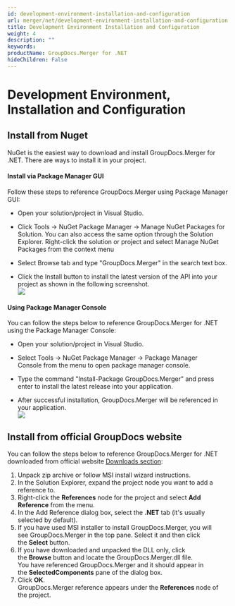 ```yaml
---
id: development-environment-installation-and-configuration
url: merger/net/development-environment-installation-and-configuration
title: Development Environment Installation and Configuration
weight: 4
description: ""
keywords: 
productName: GroupDocs.Merger for .NET
hideChildren: False
---
```

# Development Environment, Installation and Configuration


  

## Install from Nuget

NuGet is the easiest way to download and install GroupDocs.Merger for .NET. There are ways to install it in your project.

#### Install via Package Manager GUI

Follow these steps to reference GroupDocs.Merger using Package Manager GUI:

*   Open your solution/project in Visual Studio.
    
*   Click Tools -> NuGet Package Manager -> Manage NuGet Packages for Solution. You can also access the same option through the Solution Explorer. Right-click the solution or project and select Manage NuGet Packages from the context menu
    
*   Select Browse tab and type "GroupDocs.Merger" in the search text box.
    
*   Click the Install button to install the latest version of the API into your project as shown in the following screenshot.  
![](merger/net/images/development-environment-installation-and-configuration.png)
    

#### Using Package Manager Console

You can follow the steps below to reference GroupDocs.Merger for .NET using the Package Manager Console:

*   Open your solution/project in Visual Studio.
    
*   Select Tools -> NuGet Package Manager -> Package Manager Console from the menu to open package manager console.
    
*   Type the command "Install-Package GroupDocs.Merger" and press enter to install the latest release into your application.
    
*   After successful installation, GroupDocs.Merger will be referenced in your application.  
![](merger/net/images/development-environment-installation-and-configuration_1.png)
    

  

## Install from official GroupDocs website

You can follow the steps below to reference GroupDocs.Merger for .NET downloaded from official website [Downloads section](https://downloads.groupdocs.com/merger/net):

1.  Unpack zip archive or follow MSI install wizard instructions.
2.  In the Solution Explorer, expand the project node you want to add a reference to.
3.  Right-click the **References** node for the project and select **Add Reference** from the menu.
4.  In the Add Reference dialog box, select the **.NET** tab (it's usually selected by default).
5.  If you have used MSI installer to install GroupDocs.Merger, you will see GroupDocs.Merger in the top pane. Select it and then click the **Select** button.
6.  If you have downloaded and unpacked the DLL only, click the **Browse** button and locate the GroupDocs.Merger.dll file.   
    You have referenced GroupDocs.Merger and it should appear in the **SelectedComponents** pane of the dialog box.
7.  Click **OK**.   
    GroupDocs.Merger reference appears under the **References** node of the project.
